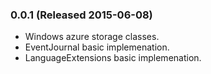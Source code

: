 ### 0.0.1 (Released 2015-06-08)
* Windows azure storage classes.
* EventJournal basic implemenation.
* LanguageExtensions basic implemenation.